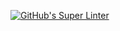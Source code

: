 [![GitHub's Super Linter](https://github.com/CarolynWP/Unit4-01-HTML-GuessMyNumber/actions/workflows/main.yml/badge.svg)](https://github.com/CarolynWP/Unit4-01-HTML-GuessMyNumber/actions)
